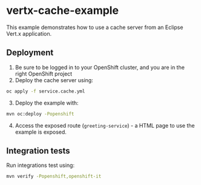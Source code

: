 # vertx-cache-example

This example demonstrates how to use a cache server from an Eclipse Vert.x application.

## Deployment

1. Be sure to be logged in to your OpenShift cluster, and you are in the right OpenShift project
2. Deploy the cache server using:
```bash
oc apply -f service.cache.yml
```
3. Deploy the example with:
```bash
mvn oc:deploy -Popenshift
```
4. Access the exposed route (`greeting-service`) - a HTML page to use the example is exposed.

## Integration tests

Run integrations test using:

```bash
mvn verify -Popenshift,openshift-it
```
